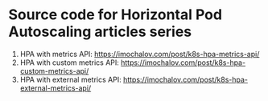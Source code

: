 # Source code for Horizontal Pod Autoscaling articles series

1. HPA with metrics API: https://imochalov.com/post/k8s-hpa-metrics-api/
2. HPA with custom metrics API: https://imochalov.com/post/k8s-hpa-custom-metrics-api/ 
2. HPA with external metrics API: https://imochalov.com/post/k8s-hpa-external-metrics-api/ 